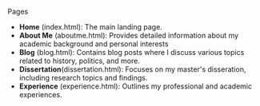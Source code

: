 Pages 
  - **Home** (index.html): The main landing page.
  - **About Me** (aboutme.html): Provides detailed information about my academic background and personal interests
  - **Blog** (blog.html): Contains blog posts where I discuss various topics related to history, politics, and more.
  - **Dissertation**(dissertation.html): Focuses on my master's disseration, including research topics and findings.
  - **Experience** (experience.html): Outlines my professional and academic experiences.
